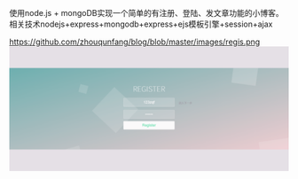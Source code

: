 使用node.js + mongoDB实现一个简单的有注册、登陆、发文章功能的小博客。
相关技术nodejs+express+mongodb+express+ejs模板引擎+session+ajax

https://github.com/zhouqunfang/blog/blob/master/images/regis.png
![fgfd](https://github.com/zhouqunfang/blog/blob/master/images/regis.png)




